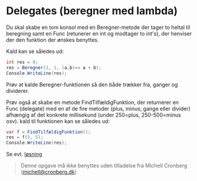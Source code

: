 ﻿# Delegates (beregner med lambda)

Du skal skabe en tom konsol med en Beregner-metode der tager to heltal til beregning samt 
en Func (retunerer en int og modtager to int's), der henviser der den funktion der ønskes benyttes. 

Kald kan se således ud:

```csharp
int res = 0;
res = Beregner(1, 1, (a,b)=> a + b);
Console.WriteLine(res);
```

Prøv at kalde Beregner-funktionen så den både trækker fra, ganger og dividerer.

Prøv også at skabe en metode FindTilfældigFunktion, der returnerer
en Func (delegate) med en af de fire metoder (plus, minus, gange eller divider)
afhængig af det konkrete millisekund (under 250=plus, 250-500=minus osv). kald
til funktionen kan se således ud:

```csharp
var f = FindTilfældigFunktion();
res = f(5, 5);
Console.WriteLine(res);
```

Se evt. [løsning](https://github.com/devcronberg/undervisning-cs-opgaver/blob/master/delegates-lambda-beregner/Program.cs)

<!-- footerstart -->
> Denne opgave må ikke benyttes uden tilladelse fra Michell Cronberg (michell@cronberg.dk)
<!-- footerslut -->
